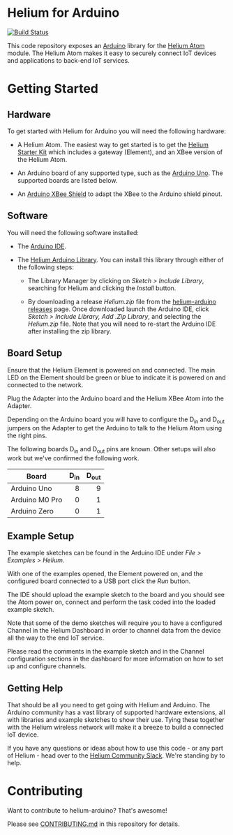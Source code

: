 # Helium for Arduino #

[![Build Status](https://travis-ci.org/helium/helium-arduino.svg?branch=master)](https://travis-ci.org/helium/helium-arduino)

This code repository exposes an [Arduino](https://www.arduino.cc/)
library for
the [Helium Atom](https://www.helium.com/products/atom-xbee-module)
module. The Helium Atom makes it easy to securely connect IoT devices
and applications to back-end IoT services.


# Getting Started #


## Hardware ##

To get started with Helium for Arduino you will need the following hardware:

* A Helium Atom. The easiest way to get started is to get
  the
  [Helium Starter Kit](https://www.helium.com/products/helium-starter-kit) which
  includes a gateway (Element), and an XBee version of the Helium
  Atom.

* An Arduino board of any supported type, such as
  the
  [Arduino Uno](https://www.arduino.cc/en/main/arduinoBoardUno). The
  supported boards are listed below.

* An
  [Arduino XBee Shield](https://www.helium.com/products/atom-arduino-adapters) to
  adapt the XBee to the Arduino shield pinout.



## Software ##

You will need the following software installed:

* The [Arduino IDE](https://www.arduino.cc/en/Main/Software).

* The
  [Helium Arduino Library](https://github.com/helium/helium-arduino). You
  can install this library through either of the following steps:

    * The Library Manager by clicking on _Sketch > Include Library_,
      searching for Helium and clicking the _Install_ button.

    * By downloading a release _Helium.zip_ file from
      the
      [helium-arduino releases](https://github.com/helium/helium-arduino/releases) page. Once
      downloaded launch the Arduino IDE, click _Sketch > Include
      Library, Add .Zip Library_, and selecting the _Helium.zip_
      file. Note that you will need to re-start the Arduino IDE after
      installing the zip library.


## Board Setup ##

Ensure that the Helium Element is powered on and
connected. The main LED on the Element should be green or blue to
indicate it is powered on and connected to the network.

Plug the Adapter into the Arduino board and the Helium XBee Atom into
the Adapter.

Depending on the Arduino board you will have to configure the
D<SUB>in</SUB> and D<SUB>out</SUB> jumpers on the Adapter to get the
Arduino to talk to the Helium Atom using the right pins.

The following boards D<SUB>in</SUB> and D<SUB>out</SUB> pins are
known. Other setups will also work but we've confirmed the following
work.

Board             | D<SUB>in</SUB> | D<SUB>out</SUB>
------------------| -------------: | --------------:
Arduino Uno       | 8              | 9
Arduino M0 Pro    | 0              | 1
Arduino Zero      | 0              | 1

## Example Setup ##

The example sketches can be found in the Arduino IDE under _File > Examples > Helium_.

With one of the examples opened, the Element powered on, and the
configured board connected to a USB port click the _Run_ button.

The IDE should upload the example sketch to the board and you should
see the Atom power on, connect and perform the task coded into the
loaded example sketch.

Note that some of the demo sketches will require you to have a
configured Channel in the Helium Dashboard in order to channel data
from the device all the way to the end IoT service.

Please read the comments in the example sketch and in the Channel
configuration sections in the dashboard for more information on how to
set up and configure channels.

## Getting Help ##

That should be all you need to get going with Helium and Arduino. The
Arduino community has a vast library of supported hardware extensions,
all with libraries and example sketches to show their use. Tying these
together with the Helium wireless network will make it a breeze to
build a connected IoT device.

If you have any questions or ideas about how to use this code - or any
part of Helium - head over to
the [Helium Community Slack](http://chat.helium.com/). We're standing
by to help.

# Contributing

Want to contribute to helium-arduino? That's awesome!

Please
see
[CONTRIBUTING.md](https://github.com/helium/helium-arduino/CONTRIBUTING.md) in
this repository for details.
